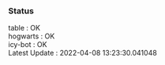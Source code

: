 ### Status


table : OK  
hogwarts : OK  
icy-bot : OK  
Latest Update : 2022-04-08 13:23:30.041048
